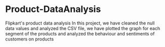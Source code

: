 # Product-DataAnalysis
Flipkart's product data analysis
In this project, we have cleaned the null data values and analyzed the CSV file, 
we have plotted the graph for each segment of the products and analyzed the behaviour and sentiments of customers on products
